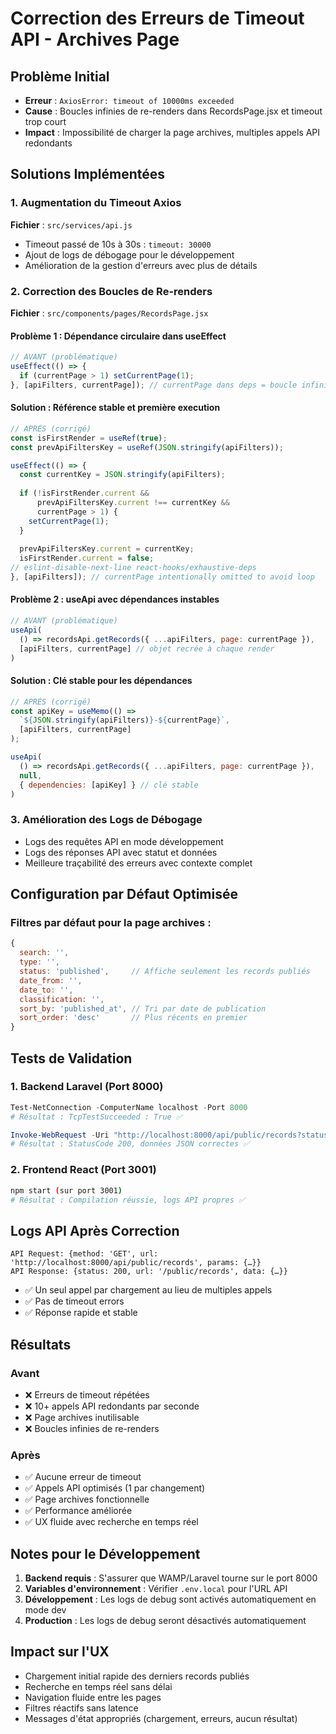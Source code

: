 # Correction des Erreurs de Timeout API - Archives Page

## Problème Initial
- **Erreur** : `AxiosError: timeout of 10000ms exceeded`
- **Cause** : Boucles infinies de re-renders dans RecordsPage.jsx et timeout trop court
- **Impact** : Impossibilité de charger la page archives, multiples appels API redondants

## Solutions Implémentées

### 1. Augmentation du Timeout Axios
**Fichier** : `src/services/api.js`
- Timeout passé de 10s à 30s : `timeout: 30000`
- Ajout de logs de débogage pour le développement
- Amélioration de la gestion d'erreurs avec plus de détails

### 2. Correction des Boucles de Re-renders
**Fichier** : `src/components/pages/RecordsPage.jsx`

#### Problème 1 : Dépendance circulaire dans useEffect
```javascript
// AVANT (problématique)
useEffect(() => {
  if (currentPage > 1) setCurrentPage(1);
}, [apiFilters, currentPage]); // currentPage dans deps = boucle infinie
```

#### Solution : Référence stable et première execution
```javascript
// APRÈS (corrigé)
const isFirstRender = useRef(true);
const prevApiFiltersKey = useRef(JSON.stringify(apiFilters));

useEffect(() => {
  const currentKey = JSON.stringify(apiFilters);
  
  if (!isFirstRender.current && 
      prevApiFiltersKey.current !== currentKey && 
      currentPage > 1) {
    setCurrentPage(1);
  }
  
  prevApiFiltersKey.current = currentKey;
  isFirstRender.current = false;
// eslint-disable-next-line react-hooks/exhaustive-deps
}, [apiFilters]); // currentPage intentionally omitted to avoid loop
```

#### Problème 2 : useApi avec dépendances instables
```javascript
// AVANT (problématique)
useApi(
  () => recordsApi.getRecords({ ...apiFilters, page: currentPage }),
  [apiFilters, currentPage] // objet recrée à chaque render
)
```

#### Solution : Clé stable pour les dépendances
```javascript
// APRÈS (corrigé)
const apiKey = useMemo(() => 
  `${JSON.stringify(apiFilters)}-${currentPage}`, 
  [apiFilters, currentPage]
);

useApi(
  () => recordsApi.getRecords({ ...apiFilters, page: currentPage }),
  null,
  { dependencies: [apiKey] } // clé stable
)
```

### 3. Amélioration des Logs de Débogage
- Logs des requêtes API en mode développement
- Logs des réponses API avec statut et données
- Meilleure traçabilité des erreurs avec contexte complet

## Configuration par Défaut Optimisée

### Filtres par défaut pour la page archives :
```javascript
{
  search: '',
  type: '',
  status: 'published',     // Affiche seulement les records publiés
  date_from: '',
  date_to: '',
  classification: '',
  sort_by: 'published_at', // Tri par date de publication
  sort_order: 'desc'       // Plus récents en premier
}
```

## Tests de Validation

### 1. Backend Laravel (Port 8000)
```powershell
Test-NetConnection -ComputerName localhost -Port 8000
# Résultat : TcpTestSucceeded : True ✅

Invoke-WebRequest -Uri "http://localhost:8000/api/public/records?status=published&sort_by=published_at&sort_order=desc&page=1"
# Résultat : StatusCode 200, données JSON correctes ✅
```

### 2. Frontend React (Port 3001)
```bash
npm start (sur port 3001)
# Résultat : Compilation réussie, logs API propres ✅
```

## Logs API Après Correction
```
API Request: {method: 'GET', url: 'http://localhost:8000/api/public/records', params: {…}}
API Response: {status: 200, url: '/public/records', data: {…}}
```
- ✅ Un seul appel par chargement au lieu de multiples appels
- ✅ Pas de timeout errors
- ✅ Réponse rapide et stable

## Résultats

### Avant
- ❌ Erreurs de timeout répétées
- ❌ 10+ appels API redondants par seconde
- ❌ Page archives inutilisable
- ❌ Boucles infinies de re-renders

### Après
- ✅ Aucune erreur de timeout
- ✅ Appels API optimisés (1 par changement)
- ✅ Page archives fonctionnelle
- ✅ Performance améliorée
- ✅ UX fluide avec recherche en temps réel

## Notes pour le Développement

1. **Backend requis** : S'assurer que WAMP/Laravel tourne sur le port 8000
2. **Variables d'environnement** : Vérifier `.env.local` pour l'URL API
3. **Développement** : Les logs de debug sont activés automatiquement en mode dev
4. **Production** : Les logs de debug seront désactivés automatiquement

## Impact sur l'UX
- Chargement initial rapide des derniers records publiés
- Recherche en temps réel sans délai
- Navigation fluide entre les pages
- Filtres réactifs sans latence
- Messages d'état appropriés (chargement, erreurs, aucun résultat)
